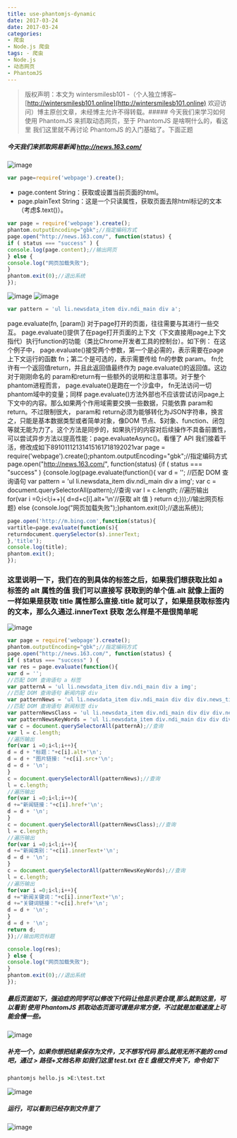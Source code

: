 ```yaml
---
title: use-phantomjs-dynamic
date: 2017-03-24
date: 2017-03-24
categories: 
- 爬虫
- Node.js 爬虫
tags: - 爬虫
- Node.js
- 动态网页
- PhantomJS
---
```

> 版权声明：本文为 wintersmilesb101 -（个人独立博客– [http://wintersmilesb101.online](http://wintersmilesb101.online) 欢迎访问）博主原创文章，未经博主允许不得转载。##### 今天我们来学习如何使用 PhantomJS 来抓取动态网页，至于 PhantomJS 是啥啊什么的，看这里 我们这里就不再讨论 PhantomJS 的入门基础了。下面正题
##### 今天我们来抓取网易新闻 http://news.163.com/
![image](http://on792ofrp.bkt.clouddn.com/17-3-24/42068278-file_1490319843051_4972.png)

``` javascript
var page=require('webpage').create();

```
- page.content String：获取或设置当前页面的html。
- page.plainText String：这是一个只读属性，获取页面去除html标记的文本（考虑$.text()）。

``` javascript
var page = require('webpage').create();
phantom.outputEncoding="gbk";//指定编码方式
page.open("http://news.163.com/", function(status) {
if ( status === "success" ) {
console.log(page.content);//输出网页
} else {
console.log("网页加载失败");
}
phantom.exit(0);//退出系统
});

```
![image](http://on792ofrp.bkt.clouddn.com/17-3-24/63115879-file_1490320458928_d4ed.png)
![image](http://on792ofrp.bkt.clouddn.com/17-3-24/69246509-file_1490321926785_189d.png)

``` javascript
var pattern = 'ul li.newsdata_item div.ndi_main div a';

```
page.evaluate(fn, [param])  对于page打开的页面，往往需要与其进行一些交互。 page.evaluate()提供了在page打开页面的上下文（下文直接用page上下文指代）执行function的功能（类比Chrome开发者工具的控制台）。如下例：
在这个例子中， page.evaluate()接受两个参数，第一个是必需的，表示需要在page上下文运行的函数 fn；第二个是可选的，表示需要传给 fn的参数 param。 fn允许有一个返回值return，并且此返回值最终作为 page.evaluate()的返回值。这边对于刚刚命名的 param和return有一些额外的说明和注意事项。对于整个phantom进程而言， page.evaluate()是跑在一个沙盒中， fn无法访问一切phantom域中的变量；同样 page.evaluate()方法外部也不应该尝试访问page上下文中的内容。那么如果两个作用域需要交换一些数据，只能依靠 param和 return。不过限制很大， param和 return必须为能够转化为JSON字符串，换言之，只能是基本数据类型或者简单对象，像DOM 节点、$对象、function、闭包等就无能为力了。这个方法是同步的，如果执行的内容对后续操作不具备前置性，可以尝试异步方法以提高性能：page.evaluateAsync()。看懂了 API 我们接着干活，修改成如下89101112131415161718192021var page = require('webpage').create();phantom.outputEncoding="gbk";//指定编码方式page.open("http://news.163.com/", function(status) {if ( status === "success" ) {console.log(page.evaluate(function(){  var d = '';  //匹配 DOM 查询语句  var pattern = 'ul li.newsdata_item div.ndi_main div a img';  var c = document.querySelectorAll(pattern);//查询  var l = c.length;  //遍历输出  for(var i =0;i<l;i++){  					d=d+c[i].alt+'\n'//获取 alt 值  					}            return d;}));//输出网页标题} else {console.log("网页加载失败");}phantom.exit(0);//退出系统});
``` javascript
page.open('http://m.bing.com',function(status){
vartitle=page.evaluate(function(s){
returndocument.querySelector(s).innerText;
},'title');
console.log(title);
phantom.exit();
});

```
### 这里说明一下，我们在的到具体的标签之后，如果我们想获取比如 a 标签的 alt 属性的值 我们可以直接写 获取到的单个值.alt 就像上面的一样如果是获取 title 属性那么直接.title 就可以了，如果是获取标签内的文本，那么久通过.innerText 获取 怎么样是不是很简单呢
![image](http://on792ofrp.bkt.clouddn.com/17-3-24/54949103-file_1490323559159_1166a.png)

``` javascript
var page = require('webpage').create();
phantom.outputEncoding="gbk";//指定编码方式
page.open("http://news.163.com/", function(status) {
if ( status === "success" ) {
var res = page.evaluate(function(){
var d = '';
//匹配 DOM 查询语句 a 标签
var patternA = 'ul li.newsdata_item div.ndi_main div a img';
//匹配 DOM 查询语句 新闻内容 div
var patternNews = 'ul li.newsdata_item div.ndi_main div div div.news_title h3 a';
//匹配 DOM 查询语句 新闻标签 div
var patternNewsClass = 'ul li.newsdata_item div.ndi_main div div div.news_tag strong a';
var patternNewsKeyWords = 'ul li.newsdata_item div.ndi_main div div div.news_tag div a';
var c = document.querySelectorAll(patternA);//查询
var l = c.length;
//遍历输出
for(var i =0;i<l;i++){
d = d + "标题："+c[i].alt+'\n';
d = d + "图片链接: "+c[i].src+'\n';
d = d + '\n';
}
c = document.querySelectorAll(patternNews);//查询
l = c.length;
//遍历输出
for(var i =0;i<l;i++){
d +="新闻链接："+c[i].href+'\n';
d = d + '\n';
}
c = document.querySelectorAll(patternNewsClass);//查询
l = c.length;
//遍历输出
for(var i =0;i<l;i++){
d +="新闻类别："+c[i].innerText+'\n';
d = d + '\n';
}
c = document.querySelectorAll(patternNewsKeyWords);//查询
l = c.length;
//遍历输出
for(var i =0;i<l;i++){
d +="新闻关键词："+c[i].innerText+'\n';
d +="关键词链接："+c[i].href+'\n';
d = d + '\n';
}
d = d + '\n';
return d;
});//输出网页标题

console.log(res);
} else {
console.log("网页加载失败");
}
phantom.exit(0);//退出系统
});

```
##### 最后页面如下，强迫症的同学可以修改下代码让他显示更合理,那么就到这里，可以看到 使用 PhantomJS 抓取动态页面可谓是非常方便，不过就是加载速度上可能会慢一些。
![image](http://on792ofrp.bkt.clouddn.com/17-3-24/68164216-file_1490325466332_11060.png)
##### 补充一个，如果你想把结果保存为文件，又不想写代码 那么就用无所不能的 cmd 吧，通过 > 路径+文档名称 如我们这里 test.txt 在 E 盘根文件夹下，命令如下

``` cmd
phantomjs hello.js >E:\test.txt

```
![image](http://on792ofrp.bkt.clouddn.com/17-3-24/42824014-file_1490326430225_14f18.png)
##### 运行，可以看到已经存到文件里了
![image](http://on792ofrp.bkt.clouddn.com/17-3-24/98489690-file_1490326436738_118d3.png)
